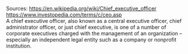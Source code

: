 Sources:
https://en.wikipedia.org/wiki/Chief_executive_officer
https://www.investopedia.com/terms/c/ceo.asp
\
A chief executive officer, also known as a central executive officer, chief administrator officer, or just chief executive, is one of a number of corporate executives charged with the management of an organization – especially an independent legal entity such as a company or nonprofit institution.
